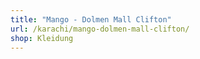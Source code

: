 ```yaml
---
title: "Mango - Dolmen Mall Clifton"
url: /karachi/mango-dolmen-mall-clifton/
shop: Kleidung
---
```

